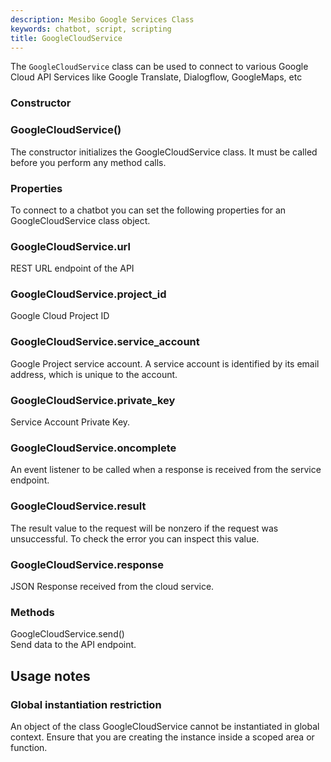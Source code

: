 ```yaml
---
description: Mesibo Google Services Class 
keywords: chatbot, script, scripting
title: GoogleCloudService 
---
```

The `GoogleCloudService` class can be used to connect to various Google Cloud API Services like Google Translate, Dialogflow, GoogleMaps, etc 

### Constructor  

### GoogleCloudService()  
The constructor initializes the GoogleCloudService class. It must be called before you perform any method calls. 

### Properties  
To connect to a chatbot you can set the following properties for an GoogleCloudService class object. 

### GoogleCloudService.url  
REST URL endpoint of the API

### GoogleCloudService.project_id 
Google Cloud Project ID 

### GoogleCloudService.service_account 
Google Project service account. A service account is identified by its email address, which is unique to the account.

### GoogleCloudService.private_key 
Service Account Private Key. 

### GoogleCloudService.oncomplete 
An event listener to be called when a response is received from the service endpoint.

### GoogleCloudService.result 
The result value to the request will be nonzero if the request was unsuccessful. To check the error you can inspect this value. 

### GoogleCloudService.response 
JSON Response received from the cloud service. 

### Methods
GoogleCloudService.send()   
Send data to the API endpoint.

## Usage notes

### Global instantiation restriction  
An object of the class GoogleCloudService cannot be instantiated in global context. Ensure that you are creating the instance inside a scoped area or function.

